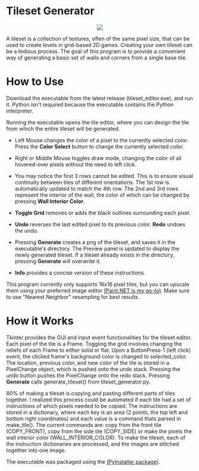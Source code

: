 # Tileset Generator
<p align="center">
  <img src="https://github.com/JustinDodemaide/TileSetGenerator/assets/103222511/7643fa20-cc3c-42d3-8d9c-87a907231c44" />
</p>
A tileset is a collection of textures, often of the same pixel size, that can be used to create levels in grid-based 2D games.
Creating your own tileset can be a tedious process. The goal of this program is to provide a convenient way of generating a basic set of walls and corners from a single base tile.

# How to Use
Download the executable from the latest release (tileset_editor.exe), and run it. Python isn't required because the executable contains the Python interpreter.

Running the executable opens the tile editor, where you can design the tile from which the entire tileset will be generated.

- Left Mouse changes the color of a pixel to the currently selected color. Press the **Color Select** button to change the currently selected color.

- Right or Middle Mouse toggles draw mode, changing the color of all hovered-over pixels without the need to left click.

- You may notice the first 3 rows cannot be edited. This is to ensure visual continuity between tiles of different orientations. The 1st row is automatically updated to match the 4th row. The 2nd and 3rd rows represent the interior of the wall, the color of which can be changed by pressing **Wall Interior Color**.

- **Toggle Grid** removes or adds the black outlines surrounding each pixel.

- **Undo** reverses the last edited pixel to its previous color. **Redo** undoes the undo.

- Pressing **Generate** creates a png of the tileset, and saves it in the executable's directory. The Preview panel is updated to display the newly generated tileset. If a tileset already exists in the directory, pressing **Generate** will overwrite it.

- **Info** provides a concise version of these instructions.

This program currently only supports 16x16 pixel tiles, but you can upscale them using your preferred image editor [(Paint.NET is my go-to)](https://www.getpaint.net/). Make sure to use "Nearest Neighbor" resampling for best results.

# How it Works
Tkinter provides the GUI and input event functionalities for the tileset editor. Each pixel of the tile is a Frame. Toggling the grid involves changing the reliefs of each Frame to either solid or flat. Upon a ButtonPress-1 (left click) event, the clicked frame's background color is changed to selected_color. The location, previous color, and new color of the tile is stored in a PixelChange object, which is pushed onto the undo stack. Pressing the undo button pushes the PixelChange onto the redo stack. Pressing **Generate** calls generate_tileset() from tileset_generator.py.

80% of making a tileset is copying and pasting different parts of tiles together. I realized this process could be automated if each tile had a set of instructions of which pixels needed to be copied. The instructions are stored in a dictionary, where each key is an area (2 points, the top left and bottom right coordinates) and each value is a command thats parsed in make_tile(). The current commands are: copy from the front tile (COPY_FRONT), copy from the side tile (COPY_SIDE) or make the pixels the wall interior color (WALL_INTERIOR_COLOR). To make the tileset, each of the instruction dictionaries are processed, and the images are stitched together into one image.

The executable was packaged using the [(PyInstaller package)](https://pyinstaller.org/en/stable/index.html).
